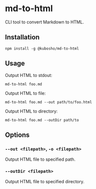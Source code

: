 # md-to-html

CLI tool to convert Markdown to HTML.

## Installation

```
npm install -g @kubosho/md-to-html
```

## Usage

Output HTML to stdout:

```
md-to-html foo.md
```

Output HTML to file:

```
md-to-html foo.md --out path/to/foo.html
```

Output HTML to directory:

```
md-to-html foo.md --outDir path/to
```

## Options

### `--out <filepath>`, `-o <filepath>`

Output HTML file to specified path.

### `--outDir <filepath>`

Output HTML file to specified directory.

